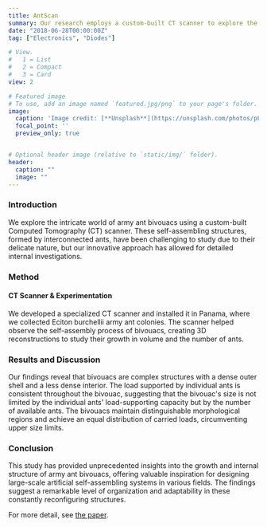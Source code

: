 ```yaml
---
title: AntScan
summary: Our research employs a custom-built CT scanner to explore the self-assembling structures of army ant bivouacs, providing unprecedented insights into their intricate internal organization and growth, which holds potential for inspiring artificial self-assembling systems.
date: "2018-06-28T00:00:00Z"
tag: ["Electronics", "Diodes"]

# View.
#   1 = List
#   2 = Compact
#   3 = Card
view: 2

# Featured image
# To use, add an image named `featured.jpg/png` to your page's folder.
image:
  caption: 'Image credit: [**Unsplash**](https://unsplash.com/photos/pLCdAaMFLTE)'
  focal_point: ''
  preview_only: true


# Optional header image (relative to `static/img/` folder).
header:
  caption: ""
  image: ""
---
```


### Introduction
We explore the intricate world of army ant bivouacs using a custom-built Computed Tomography (CT) scanner. These self-assembling structures, formed by interconnected ants, have been challenging to study due to their delicate nature, but our innovative approach has allowed for detailed internal investigations.

### Method
#### CT Scanner & Experimentation
We developed a specialized CT scanner and installed it in Panama, where we collected Eciton burchellii army ant colonies. The scanner helped observe the self-assembly process of bivouacs, creating 3D reconstructions to study their growth in volume and the number of ants.

### Results and Discussion
Our findings reveal that bivouacs are complex structures with a dense outer shell and a less dense interior. The load supported by individual ants is consistent throughout the bivouac, suggesting that the bivouac's size is not limited by the individual ants' load-supporting capacity but by the number of available ants. The bivouacs maintain distinguishable morphological regions and achieve an equal distribution of carried loads, circumventing upper size limits.

### Conclusion
This study has provided unprecedented insights into the growth and internal structure of army ant bivouacs, offering valuable inspiration for designing large-scale artificial self-assembling systems in various fields. The findings suggest a remarkable level of organization and adaptability in these constantly reconfiguring structures.

For more detail, see [the paper](https://arxiv.org/ftp/arxiv/papers/2110/2110.09017.pdf).